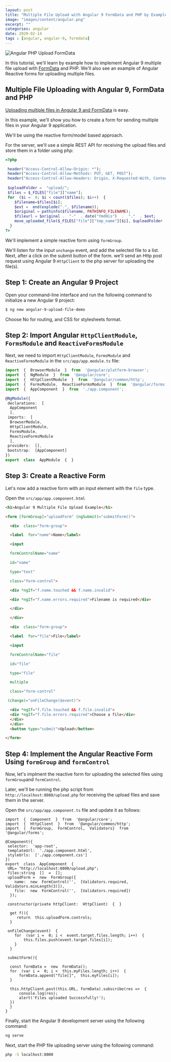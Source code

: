 ```yaml
---
layout: post
title: "Multiple File Upload with Angular 9 FormData and PHP by Example"
image: "images/content/angular.png"
excerpt: "" 
categories: angular
date: 2020-02-14
tags : [angular, angular-9, formdata] 
---
```


![Angular PHP Upload FormData](https://www.techiediaries.com/images/angular-php-upload-formdata.png)

In this tutorial, we'll learn by example how to implement Angular 9 multiple file upload with [FormData](https://www.techiediaries.com/formdata/) and PHP. We'll also see an example of Angular Reactive forms for uploading multiple files.

## Multiple File Uploading with Angular 9, FormData and PHP

 
[Uploading multiple files in Angular 9 and FormData](https://www.techiediaries.com/angular-formdata/) is easy.

In this example, we'll show you how to create a form for sending multiple files in your Angular 9 application. 

We'll be using the reactive form/model based approach. 

For the server, we'll use a simple REST API for receiving the upload files and store them in a folder using php:

```php
<?php

 header("Access-Control-Allow-Origin: *");
 header("Access-Control-Allow-Methods: PUT, GET, POST");
 header("Access-Control-Allow-Headers: Origin, X-Requested-With, Content-Type, Accept");
 
 $uploadFolder =  "upload/";
 $files = $_FILES["file"]["name"];
 for  ($i =  0; $i < count($files); $i++)  {
    $filename=$files[$i];
    $ext =  end(explode(".", $filename));
    $original = pathinfo($filename, PATHINFO_FILENAME);
    $fileurl = $original .  "-"  . date("YmdHis")  .  "."  . $ext;
    move_uploaded_file($_FILES["file"]["tmp_name"][$i], $uploadFolder . $fileurl);
  }
?>
```

We'll implement a simple reactive form using `formGroup`. 

We'll listen for the input `onchange` event, and add the selected file to a list. Next, after a click on the submit button of the form. we'll send an Http post request using Angular 9 `HttpClient` to the php server for uploading the file(s).


## Step 1: Create an Angular 9 Project

Open your command-line interface and run the following command to initialize a new Angular 9 project:

```bash
$ ng new angular-9-upload-file-demo
```

Choose No for routing, and CSS for stylesheets format.

## Step 2: Import Angular `HttpClientModule`, `FormsModule` and `ReactiveFormsModule`

Next, we need to import `HttpClientModule`, `FormsModule` and `ReactiveFormsModule` in the `src/app/app.module.ts` file:

```ts
import  {  BrowserModule  }  from  '@angular/platform-browser';
import  {  NgModule  }  from  '@angular/core';
import  {  HttpClientModule  }  from  '@angular/common/http';
import  {  FormsModule,  ReactiveFormsModule  }  from  '@angular/forms';
import  {  AppComponent  }  from  './app.component';

@NgModule({
 declarations:  [
  AppComponent
  ],
 imports:  [
  BrowserModule,
  HttpClientModule,
  FormsModule,
  ReactiveFormsModule
  ],
 providers:  [],
 bootstrap:  [AppComponent]
})
export  class  AppModule  {  }
```

## Step 3: Create a Reactive Form

Let's now add a reactive form with an input element with the `file` type.

Open the `src/app/app.component.html`

```html
<h1>Angular 9 Multiple File Upload Example</h1>

<form [formGroup]="uploadForm" (ngSubmit)="submitForm()">

  <div  class="form-group">

  <label  for="name">Name</label>

  <input  

  formControlName="name"

  id="name"  

  type="text"  

  class="form-control">

  <div *ngIf="f.name.touched && f.name.invalid">

  <div *ngIf="f.name.errors.required">Filename is required</div>

  </div>

  </div>

  <div  class="form-group">

  <label  for="file">File</label>

  <input  

  formControlName="file"

  id="file"  

  type="file"  

  multiple

  class="form-control"

 (change)="onFileChange($event)">

  <div *ngIf="f.file.touched && f.file.invalid">
  <div *ngIf="f.file.errors.required">Choose a file</div>
  </div>
  </div>
  <button type="submit">Upload</button>

</form>
```

## Step 4: Implement the Angular Reactive Form Using `formGroup` and `formControl`

Now, let's implment the reactive form for uploading the selected files using `formGroup`and `formControl`.

Later, we'll be running the php script from `http://localhost:8000/upload.php` for receiving the upload files and save them in the server.

Open the `src/app/app.component.ts` file and update it as follows:

```
import  {  Component  }  from  '@angular/core';
import  {  HttpClient  }  from  '@angular/common/http';
import  {  FormGroup,  FormControl,  Validators}  from  '@angular/forms';

@Component({
 selector:  'app-root',
 templateUrl:  './app.component.html',
 styleUrls:  ['./app.component.css']
})
export  class  AppComponent  {
 URL= "http://localhost:8000/upload.php";
 files:string  []  =  [];
 uploadForm =  new  FormGroup({
    name:  new  FormControl('',  [Validators.required,  Validators.minLength(3)]),
    file:  new  FormControl('',  [Validators.required])
  });

 constructor(private httpClient:  HttpClient)  {  }

  get f(){
     return  this.uploadForm.controls;
  }

 onFileChange(event)  {
    for  (var i =  0; i <  event.target.files.length; i++)  {  
        this.files.push(event.target.files[i]);
    }
  }

 submitForm(){

  const formData =  new  FormData();
  for  (var i =  0; i <  this.myFiles.length; i++)  {  
      formData.append("file[]",  this.myFiles[i]);
  } 
  
  this.httpClient.post(this.URL, formData).subscribe(res =>  {
      console.log(res);
      alert('Files uploaded Successfully!');
  })
  }
}
```

Finally, start the Angular 9 development server using the following command:

```bash
ng serve
```

Next, start the PHP file uploading server using the following command:

```bash
php -S localhost:8000
```
